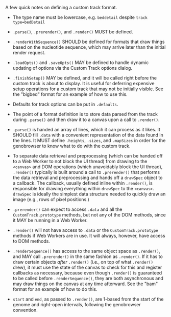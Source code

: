 A few quick notes on defining a custom track format.

+ The type name must be lowercase, e.g. `beddetail` despite `track type=bedDetail`

+ `.parse()`, `.prerender()`, and `.render()` MUST be defined.

+ `.renderWithSequence()` SHOULD be defined for formats that draw things based on the nucleotide sequence, which may arrive
    later than the initial render request.

+ `.loadOpts()` and `.saveOpts()` MAY be defined to handle dynamic updating of options via the Custom Track options dialog.

+ `.finishSetup()` MAY be defined, and it will be called right before the custom track is about to display. It is useful for
    deferring expensive setup operations for a custom track that may not be initially visible. See the "bigbed" format for
    an example of how to use this.

+ Defaults for track options can be put in `.defaults`.

+ The point of a format definition is to store data parsed from the track during `.parse()` and then draw it to a canvas
    upon a call to `.render()`.

+ `.parse()` is handed an array of lines, which it can process as it likes.  It SHOULD fill `.data` with a convenient
    representation of the data found in the lines.  It MUST define `.heights`, `.sizes`, and `.mapSizes` in order for the 
    genobrowser to know what to do with the custom track.

+ To separate data retrieval and preprocessing (which can be handed off to a Web Worker to not block the UI thread)
    from drawing to the `<canvas>` and DOM operations (which unavoidably block the UI thread), `.render()` typically is built around
    a call to `.prerender()` that performs the data retrieval and preprocessing and hands off a `drawSpec` object to a callback.
    The callback, usually defined inline within `.render()`, is responsible for drawing everything within `drawSpec` to the `<canvas>`.
    `drawSpec` is ideally the simplest data structure needed to quickly draw an image (e.g., rows of pixel positions.)

+ `.prerender()` can expect to access `.data` and all the `CustomTrack.prototype` methods, but not any of the DOM methods,
    since it MAY be running in a Web Worker.

+ `.render()` will not have access to `.data` or the `CustomTrack.prototype` methods if Web Workers are in use.
    It will always, however, have access to DOM methods.

+ `.renderSequence()` has access to the same object space as `.render()`, and MAY call `.prerender()` in the same fashion as
    `.render()`. If it has to draw certain objects *after* `.render()` (i.e., on top of what `.render()` drew), it must use the state
    of the canvas to check for this and register callbacks as necessary, because even though `.render()` is guaranteed to be called
    before `.renderSequence()`, they are both asynchronous and may draw things on the canvas at any time afterward. See the "bam"
    format for an example of how to do this.

+ `start` and `end`, as passed to `.render()`, are 1-based from the start of the genome and right-open intervals, following the 
    genobrowser convention.